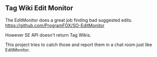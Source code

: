 Tag Wiki Edit Monitor
---

The EditMonitor does a great job finding bad suggested edits. https://github.com/ProgramFOX/SO-EditMonitor

However SE API doesn't return Tag Wikis. 

This project tries to catch those and report them in a chat room just like EditMonitor. 